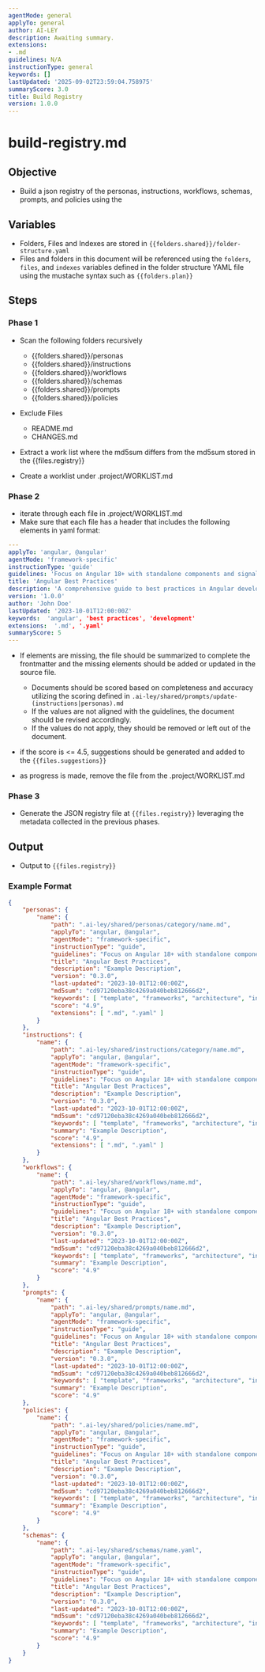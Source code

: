 ```yaml
---
agentMode: general
applyTo: general
author: AI-LEY
description: Awaiting summary.
extensions:
- .md
guidelines: N/A
instructionType: general
keywords: []
lastUpdated: '2025-09-02T23:59:04.758975'
summaryScore: 3.0
title: Build Registry
version: 1.0.0
---
```


# build-registry.md

## Objective

- Build a json registry of the personas, instructions, workflows, schemas, prompts, and policies using the

## Variables

- Folders, Files and Indexes are stored in `{{folders.shared}}/folder-structure.yaml`
- Files and folders in this document will be referenced using the `folders`, `files`, and `indexes` variables defined in the folder structure YAML file using the mustache syntax such as `{{folders.plan}}`

## Steps

### Phase 1

- Scan the following folders recursively

  - {{folders.shared}}/personas
  - {{folders.shared}}/instructions
  - {{folders.shared}}/workflows
  - {{folders.shared}}/schemas
  - {{folders.shared}}/prompts
  - {{folders.shared}}/policies

- Exclude Files

  - README.md
  - CHANGES.md

- Extract a work list where the md5sum differs from the md5sum stored in the {{files.registry}}
- Create a worklist under .project/WORKLIST.md

### Phase 2

- iterate through each file in .project/WORKLIST.md
- Make sure that each file has a header that includes the following elements in yaml format:

```yaml
---
applyTo: 'angular, @angular'
agentMode: 'framework-specific'
instructionType: 'guide'
guidelines: 'Focus on Angular 18+ with standalone components and signals'
title: 'Angular Best Practices'
description: 'A comprehensive guide to best practices in Angular development.'
version: '1.0.0'
author: 'John Doe'
lastUpdated: '2023-10-01T12:00:00Z'
keywords:  'angular', 'best practices', 'development'
extensions:  '.md', '.yaml'
summaryScore: 5
---
```

- If elements are missing, the file should be summarized to complete the frontmatter and the missing elements should be added or updated in the source file.

  - Documents should be scored based on completeness and accuracy utilizing the scoring defined in `.ai-ley/shared/prompts/update-(instructions|personas).md`
  - If the values are not aligned with the guidelines, the document should be revised accordingly.
  - If the values do not apply, they should be removed or left out of the document.

- if the score is <= 4.5, suggestions should be generated and added to the `{{files.suggestions}}`
- as progress is made, remove the file from the .project/WORKLIST.md

### Phase 3

- Generate the JSON registry file at `{{files.registry}}` leveraging the metadata collected in the previous phases.

## Output

- Output to `{{files.registry}}`

### Example Format

```json
{
	"personas": {
		"name": {
			"path": ".ai-ley/shared/personas/category/name.md",
            "applyTo": "angular, @angular",
            "agentMode": "framework-specific",
            "instructionType": "guide",
            "guidelines": "Focus on Angular 18+ with standalone components and signals",
            "title": "Angular Best Practices",
			"description": "Example Description",
			"version": "0.3.0",
            "last-updated": "2023-10-01T12:00:00Z",
			"md5sum": "cd97120eba38c4269a040beb812666d2",
			"keywords": [ "template", "frameworks", "architecture", "integration" ],
			"score": "4.9",
			"extensions": [ ".md", ".yaml" ]
		}
	},
	"instructions": {
		"name": {
			"path": ".ai-ley/shared/instructions/category/name.md",
			"applyTo": "angular, @angular",
            "agentMode": "framework-specific",
            "instructionType": "guide",
            "guidelines": "Focus on Angular 18+ with standalone components and signals",
            "title": "Angular Best Practices",
			"description": "Example Description",
			"version": "0.3.0",
            "last-updated": "2023-10-01T12:00:00Z",
			"md5sum": "cd97120eba38c4269a040beb812666d2",
			"keywords": [ "template", "frameworks", "architecture", "integration" ],
			"summary": "Example Description",
			"score": "4.9",
			"extensions": [ ".md", ".yaml" ]
		}
	},
	"workflows": {
		"name": {
			"path": ".ai-ley/shared/workflows/name.md",
			"applyTo": "angular, @angular",
            "agentMode": "framework-specific",
            "instructionType": "guide",
            "guidelines": "Focus on Angular 18+ with standalone components and signals",
            "title": "Angular Best Practices",
			"description": "Example Description",
			"version": "0.3.0",
            "last-updated": "2023-10-01T12:00:00Z",
			"md5sum": "cd97120eba38c4269a040beb812666d2",
			"keywords": [ "template", "frameworks", "architecture", "integration" ],
			"summary": "Example Description",
			"score": "4.9"
		}
	},
	"prompts": {
		"name": {
			"path": ".ai-ley/shared/prompts/name.md",
            "applyTo": "angular, @angular",
            "agentMode": "framework-specific",
            "instructionType": "guide",
            "guidelines": "Focus on Angular 18+ with standalone components and signals",
            "title": "Angular Best Practices",
			"description": "Example Description",
			"version": "0.3.0",
            "last-updated": "2023-10-01T12:00:00Z",
			"md5sum": "cd97120eba38c4269a040beb812666d2",
			"keywords": [ "template", "frameworks", "architecture", "integration" ],
			"summary": "Example Description",
			"score": "4.9"
	},
	"policies": {
		"name": {
			"path": ".ai-ley/shared/policies/name.md",
            "applyTo": "angular, @angular",
            "agentMode": "framework-specific",
            "instructionType": "guide",
            "guidelines": "Focus on Angular 18+ with standalone components and signals",
            "title": "Angular Best Practices",
			"description": "Example Description",
			"version": "0.3.0",
            "last-updated": "2023-10-01T12:00:00Z",
			"md5sum": "cd97120eba38c4269a040beb812666d2",
			"keywords": [ "template", "frameworks", "architecture", "integration" ],
			"summary": "Example Description",
			"score": "4.9"
		}
	},
    "schemas": {
		"name": {
			"path": ".ai-ley/shared/schemas/name.yaml",
            "applyTo": "angular, @angular",
            "agentMode": "framework-specific",
            "instructionType": "guide",
            "guidelines": "Focus on Angular 18+ with standalone components and signals",
            "title": "Angular Best Practices",
			"description": "Example Description",
			"version": "0.3.0",
            "last-updated": "2023-10-01T12:00:00Z",
			"md5sum": "cd97120eba38c4269a040beb812666d2",
			"keywords": [ "template", "frameworks", "architecture", "integration" ],
			"summary": "Example Description",
			"score": "4.9"
		}
	}
}
```